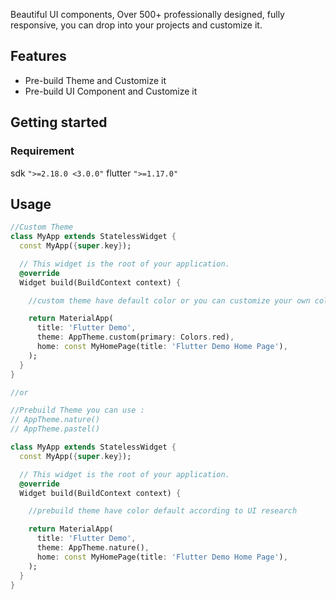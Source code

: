 <!--
This README describes the package. If you publish this package to pub.dev,
this README's contents appear on the landing page for your package.

For information about how to write a good package README, see the guide for
[writing package pages](https://dart.dev/guides/libraries/writing-package-pages).

For general information about developing packages, see the Dart guide for
[creating packages](https://dart.dev/guides/libraries/create-library-packages)
and the Flutter guide for
[developing packages and plugins](https://flutter.dev/developing-packages).
-->

Beautiful UI components, Over 500+ professionally designed, fully responsive, you can drop into your projects and customize it.

## Features

- Pre-build Theme and Customize it
- Pre-build UI Component and Customize it

## Getting started

### Requirement

sdk `">=2.18.0 <3.0.0"`
flutter `">=1.17.0"`

## Usage

```dart
//Custom Theme
class MyApp extends StatelessWidget {
  const MyApp({super.key});

  // This widget is the root of your application.
  @override
  Widget build(BuildContext context) {

    //custom theme have default color or you can customize your own color

    return MaterialApp(
      title: 'Flutter Demo',
      theme: AppTheme.custom(primary: Colors.red),
      home: const MyHomePage(title: 'Flutter Demo Home Page'),
    );
  }
}

//or

//Prebuild Theme you can use :
// AppTheme.nature()
// AppTheme.pastel()

class MyApp extends StatelessWidget {
  const MyApp({super.key});

  // This widget is the root of your application.
  @override
  Widget build(BuildContext context) {

    //prebuild theme have color default according to UI research

    return MaterialApp(
      title: 'Flutter Demo',
      theme: AppTheme.nature(),
      home: const MyHomePage(title: 'Flutter Demo Home Page'),
    );
  }
}
```

<!-- ## Additional information

Tell users more about the package: where to find more information, how to
contribute to the package, how to file issues, what response they can expect
from the package authors, and more. -->
